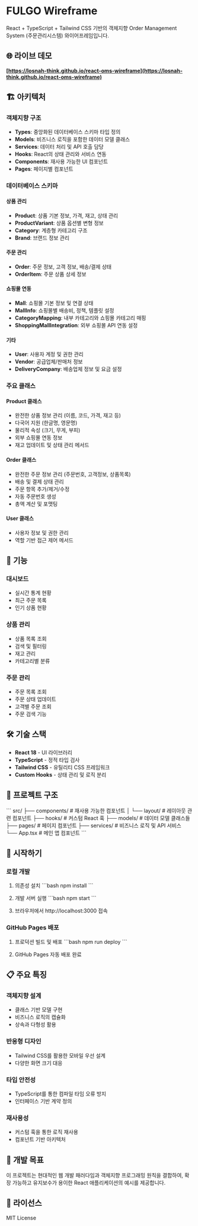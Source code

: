 # FULGO Wireframe

React + TypeScript + Tailwind CSS 기반의 객체지향 Order Management System (주문관리시스템) 와이어프레임입니다.

## 🌐 라이브 데모
**[https://losnah-think.github.io/react-oms-wireframe](https://losnah-think.github.io/react-oms-wireframe)**

## 🏗️ 아키텍처

### 객체지향 구조
- **Types**: 중앙화된 데이터베이스 스키마 타입 정의
- **Models**: 비즈니스 로직을 포함한 데이터 모델 클래스
- **Services**: 데이터 처리 및 API 호출 담당
- **Hooks**: React의 상태 관리와 서비스 연동
- **Components**: 재사용 가능한 UI 컴포넌트
- **Pages**: 페이지별 컴포넌트

### 데이터베이스 스키마

#### 상품 관리
- **Product**: 상품 기본 정보, 가격, 재고, 상태 관리
- **ProductVariant**: 상품 옵션별 변형 정보
- **Category**: 계층형 카테고리 구조
- **Brand**: 브랜드 정보 관리

#### 주문 관리
- **Order**: 주문 정보, 고객 정보, 배송/결제 상태
- **OrderItem**: 주문 상품 상세 정보

#### 쇼핑몰 연동
- **Mall**: 쇼핑몰 기본 정보 및 연결 상태
- **MallInfo**: 쇼핑몰별 배송비, 정책, 템플릿 설정
- **CategoryMapping**: 내부 카테고리와 쇼핑몰 카테고리 매핑
- **ShoppingMallIntegration**: 외부 쇼핑몰 API 연동 설정

#### 기타
- **User**: 사용자 계정 및 권한 관리
- **Vendor**: 공급업체/판매처 정보
- **DeliveryCompany**: 배송업체 정보 및 요금 설정

### 주요 클래스

#### Product 클래스
- 완전한 상품 정보 관리 (이름, 코드, 가격, 재고 등)
- 다국어 지원 (한글명, 영문명)
- 물리적 속성 (크기, 무게, 부피)
- 외부 쇼핑몰 연동 정보
- 재고 업데이트 및 상태 관리 메서드

#### Order 클래스
- 완전한 주문 정보 관리 (주문번호, 고객정보, 상품목록)
- 배송 및 결제 상태 관리
- 주문 항목 추가/제거/수정
- 자동 주문번호 생성
- 총액 계산 및 포맷팅

#### User 클래스
- 사용자 정보 및 권한 관리
- 역할 기반 접근 제어 메서드

## 🚀 기능

### 대시보드
- 실시간 통계 현황
- 최근 주문 목록
- 인기 상품 현황

### 상품 관리
- 상품 목록 조회
- 검색 및 필터링
- 재고 관리
- 카테고리별 분류

### 주문 관리  
- 주문 목록 조회
- 주문 상태 업데이트
- 고객별 주문 조회
- 주문 검색 기능

## 🛠️ 기술 스택

- **React 18** - UI 라이브러리
- **TypeScript** - 정적 타입 검사
- **Tailwind CSS** - 유틸리티 CSS 프레임워크
- **Custom Hooks** - 상태 관리 및 로직 분리

## 📁 프로젝트 구조

\`\`\`
src/
├── components/          # 재사용 가능한 컴포넌트
│   └── layout/         # 레이아웃 관련 컴포넌트
├── hooks/              # 커스텀 React 훅
├── models/             # 데이터 모델 클래스들
├── pages/              # 페이지 컴포넌트
├── services/           # 비즈니스 로직 및 API 서비스
└── App.tsx             # 메인 앱 컴포넌트
\`\`\`

## 🚀 시작하기

### 로컬 개발

1. 의존성 설치
\`\`\`bash
npm install
\`\`\`

2. 개발 서버 실행
\`\`\`bash
npm start
\`\`\`

3. 브라우저에서 http://localhost:3000 접속

### GitHub Pages 배포

1. 프로덕션 빌드 및 배포
\`\`\`bash
npm run deploy
\`\`\`

2. GitHub Pages 자동 배포 완료

## 📋 주요 특징

### 객체지향 설계
- 클래스 기반 모델 구현
- 비즈니스 로직의 캡슐화
- 상속과 다형성 활용

### 반응형 디자인
- Tailwind CSS를 활용한 모바일 우선 설계
- 다양한 화면 크기 대응

### 타입 안전성
- TypeScript를 통한 컴파일 타임 오류 방지
- 인터페이스 기반 계약 정의

### 재사용성
- 커스텀 훅을 통한 로직 재사용
- 컴포넌트 기반 아키텍처

## 🎯 개발 목표

이 프로젝트는 현대적인 웹 개발 패러다임과 객체지향 프로그래밍 원칙을 결합하여, 확장 가능하고 유지보수가 용이한 React 애플리케이션의 예시를 제공합니다.

## 📝 라이선스

MIT License
